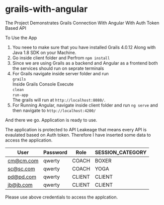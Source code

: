 # grails-with-angular
The Project Demonstrates Grails Connection With Angular With Auth Token Based API

To Use the App

1. You neee to make sure that you have installed Grails 4.0.12 Along with Java 1.8 SDK on your Machine.
2. Go inside client folder and Perfrom `npm install`
3. Since we are using Grails as a backend and Angular as a frontend both the services should run on seprate terminals
4. For Grails navigate inside server folder and run <br/>
    `grails`<br/>
    Inside Grails Console Execute <br/>
    `clean`<br/>
    `run-app`<br/>
    The grails will run at `http://localhost:8080/`.
5. For Running Angular, navigate inside client folder and run `ng serve` and then navigate to `http://localhost:4200/`

And there we go. Application is ready to use.

The application is protected to API Leakeage that means every API is evaulated based on Auth token. Therefore I have inserted some data to 
access the application.

| User  | Password | Role  | SESSION_CATEGORY | 
| ------------- | ------------- | ------------- | ------------- |
| cm@cm.com  | qwerty  | COACH  | BOXER  |
| sc@sc.com  | qwerty  | COACH  | YOGA  |
| pd@pd.com  | qwerty  | CLIENT  | CLIENT  |
| jb@jb.com  | qwerty  | CLIENT  | CLIENT  |


Please use above credentials to access the applcation.

 
